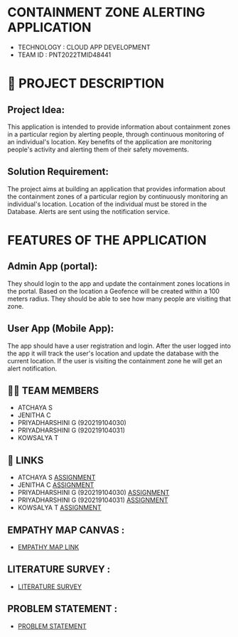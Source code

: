 #  CONTAINMENT ZONE ALERTING APPLICATION

- TECHNOLOGY : CLOUD APP DEVELOPMENT
- TEAM ID     : PNT2022TMID48441

# 📒 PROJECT DESCRIPTION

## Project Idea:
This application is intended to provide information about containment zones in a particular region by alerting people, through continuous monitoring of an individual's location.  Key benefits of the application are monitoring people's activity and alerting them of their safety movements.

## Solution Requirement:
The project aims at building an application that provides information about the containment zones of a particular region by continuously monitoring an individual's location. Location of the individual must be stored in the Database. Alerts are sent using the notification service. 

# FEATURES OF THE APPLICATION

## Admin App (portal):
They should login to the app and update the containment zones locations in the portal.  Based on the location a Geofence will be created within a 100 meters radius.  They should be able to see how many people are visiting that zone.

## User App (Mobile App):
The app should have a user registration and login.  After the user logged into the app it will  track the user's location and update the database with the current location.  If the user is visiting the containment zone he will get an alert notification.


## 🧑🏻‍ TEAM MEMBERS

- ATCHAYA S   
- JENITHA C
- PRIYADHARSHINI G (920219104030)
- PRIYADHARSHINI G (920219104031)
- KOWSALYA T

## 🔗 LINKS
- ATCHAYA S                        [ASSIGNMENT](https://github.com/IBM-EPBL/IBM-Project-16429-1659614398/tree/main/Assignments/Team%20Leader) 
- JENITHA C                        [ASSIGNMENT](https://github.com/IBM-EPBL/IBM-Project-16429-1659614398/tree/main/Assignments/Team%20Member%201)
- PRIYADHARSHINI G (920219104030)  [ASSIGNMENT](https://github.com/IBM-EPBL/IBM-Project-16429-1659614398/tree/main/Assignments/Team%20Member%202)
- PRIYADHARSHINI G (920219104031)  [ASSIGNMENT](https://github.com/IBM-EPBL/IBM-Project-16429-1659614398/tree/main/Assignments/Team%20Member%203)
- KOWSALYA T                       [ASSIGNMENT](https://github.com/IBM-EPBL/IBM-Project-16429-1659614398/tree/main/Assignments/Team%20Member%204)



## EMPATHY MAP CANVAS :

   - [EMPATHY MAP LINK](https://github.com/IBM-EPBL/IBM-Project-16429-1659614398/blob/main/Project%20Design%20%26%20Planning/Ideation%20Phase/EMPATHY%20MAP.pdf)
   
   
## LITERATURE SURVEY :
   - [LITERATURE SURVEY](https://github.com/IBM-EPBL/IBM-Project-16429-1659614398/blob/main/Project%20Design%20%26%20Planning/Ideation%20Phase/LITERATURE%20SURVEY.pdf)
   
   
## PROBLEM STATEMENT :
   - [PROBLEM STATEMENT](https://github.com/IBM-EPBL/IBM-Project-16429-1659614398/blob/main/Project%20Design%20%26%20Planning/Ideation%20Phase/PROBLEM%20STATEMENT.pdf)
